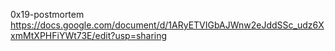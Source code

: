 0x19-postmortem
https://docs.google.com/document/d/1ARyETVIGbAJWnw2eJddSSc_udz6XxmMtXPHFiYWt73E/edit?usp=sharing
